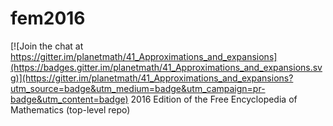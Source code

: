 # fem2016

[![Join the chat at https://gitter.im/planetmath/41_Approximations_and_expansions](https://badges.gitter.im/planetmath/41_Approximations_and_expansions.svg)](https://gitter.im/planetmath/41_Approximations_and_expansions?utm_source=badge&utm_medium=badge&utm_campaign=pr-badge&utm_content=badge)
2016 Edition of the Free Encyclopedia of Mathematics (top-level repo)
